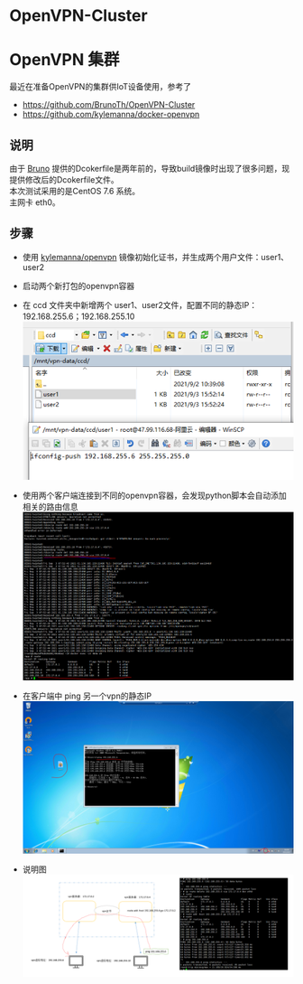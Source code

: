 # OpenVPN-Cluster
# OpenVPN 集群
最近在准备OpenVPN的集群供IoT设备使用，参考了
- https://github.com/BrunoTh/OpenVPN-Cluster
- https://github.com/kylemanna/docker-openvpn

## 说明
由于 [Bruno](https://github.com/BrunoTh/OpenVPN-Cluster) 提供的Dcokerfile是两年前的，导致build镜像时出现了很多问题，现提供修改后的Dcokerfile文件。\
本次测试采用的是CentOS 7.6 系统。\
主网卡 eth0。

## 步骤
- 使用 [kylemanna/openvpn](https://hub.docker.com/r/kylemanna/openvpn/) 镜像初始化证书，并生成两个用户文件：user1、user2
- 启动两个新打包的openvpn容器
- 在 ccd 文件夹中新增两个 user1、user2文件，配置不同的静态IP：192.168.255.6；192.168.255.10
![静态IP](https://github.com/OwnDing/OpenVPN-Cluster/blob/main/pic/sip.PNG)

- 使用两个客户端连接到不同的openvpn容器，会发现python脚本会自动添加相关的路由信息
![路由](https://github.com/OwnDing/OpenVPN-Cluster/blob/main/pic/route.PNG)

- 在客户端中 ping 另一个vpn的静态IP
![Ping](https://github.com/OwnDing/OpenVPN-Cluster/blob/main/pic/ping.PNG)

- 说明图
![Demo](https://github.com/OwnDing/OpenVPN-Cluster/blob/main/pic/demo.png)
